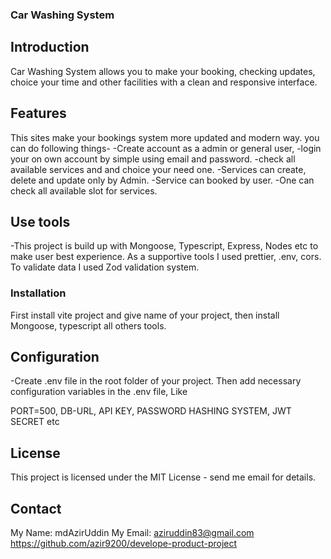 ### Car Washing System

## Introduction

Car Washing System allows you to make your booking, checking updates, choice your time and other facilities with a clean and responsive interface.

## Features

This sites make your bookings system more updated and modern way. you can do following things-
-Create account as a admin or general user,
-login your on own account by simple using email and password.
-check all available services and and choice your need one.
-Services can create, delete and update only by Admin.
-Service can booked by user.
-One can check all available slot for services.

## Use tools

-This project is build up with Mongoose, Typescript, Express, Nodes etc to make user best experience. As a supportive tools I used prettier, .env, cors. To validate data I used Zod validation system.

### Installation

First install vite project and give name of your project, then install Mongoose, typescript all others tools.

## Configuration

-Create .env file in the root folder of your project. Then add necessary configuration variables in the .env file, Like

PORT=500, DB-URL, API KEY, PASSWORD HASHING SYSTEM, JWT SECRET etc

## License

This project is licensed under the MIT License - send me email for details.

## Contact

My Name: mdAzirUddin
My Email: aziruddin83@gmail.com
https://github.com/azir9200/develope-product-project
